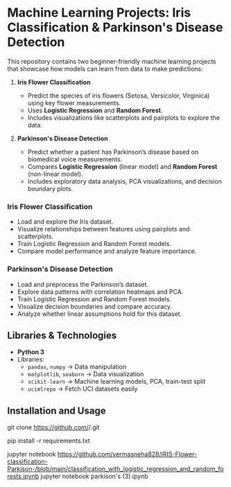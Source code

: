 # Machine Learning Projects: Iris Classification & Parkinson's Disease Detection

This repository contains two beginner-friendly machine learning projects that showcase how models can learn from data to make predictions:

1. **Iris Flower Classification**  
   - Predict the species of iris flowers (Setosa, Versicolor, Virginica) using key flower measurements.  
   - Uses **Logistic Regression** and **Random Forest**.  
   - Includes visualizations like scatterplots and pairplots to explore the data.

2. **Parkinson's Disease Detection**  
   - Predict whether a patient has Parkinson’s disease based on biomedical voice measurements.  
   - Compares **Logistic Regression** (linear model) and **Random Forest** (non-linear model).  
   - Includes exploratory data analysis, PCA visualizations, and decision boundary plots.


### Iris Flower Classification
- Load and explore the Iris dataset.  
- Visualize relationships between features using pairplots and scatterplots.  
- Train Logistic Regression and Random Forest models.  
- Compare model performance and analyze feature importance.

### Parkinson's Disease Detection
- Load and preprocess the Parkinson’s dataset.  
- Explore data patterns with correlation heatmaps and PCA.  
- Train Logistic Regression and Random Forest models.  
- Visualize decision boundaries and compare accuracy.  
- Analyze whether linear assumptions hold for this dataset.



## Libraries & Technologies
- **Python 3**  
- Libraries:
  - `pandas`, `numpy` → Data manipulation  
  - `matplotlib`, `seaborn` → Data visualization  
  - `scikit-learn` → Machine learning models, PCA, train-test split  
  - `ucimlrepo` → Fetch UCI datasets easily 


## Installation and Usage 

git clone https://github.com/<vermasneha828>/<IRIS-Flower-classification-Parkison->.git

pip install -r requirements.txt

jupyter notebook https://github.com/vermasneha828/IRIS-Flower-classification-Parkison-/blob/main/classification_with_logistic_regression_and_random_forests.ipynb
jupyter notebook parkison's (3).ipynb

